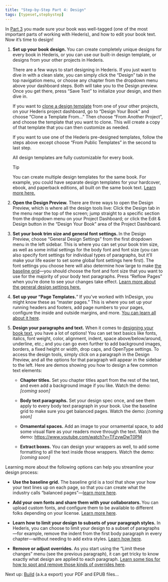 ```yaml
---
title: "Step-by-Step Part 4: Design"
tags: [typeset,stepbystep]
---
```

 
<html><body><section data-type="chapter" class="hsecchapter" data-hederis-type="hsecchapter" id="step-by-step-4" data-pi-attrs="id: step-by-step-4; data-tags: typeset,stepbystep;" role="doc-chapter" data-tags="typeset,stepbystep" data-author-name=" " data-book-title=" " title="Step-by-Step Part 4: Design"><p class="hblkp" data-hederis-type="hblkp" id="pH9HDUOE5">In <a href="{% link _docs/step-by-step-3.md %}" class="hspana" data-hederis-type="hspana" id="prVCG4c9i">Part 3</a> you made sure your book was well-tagged (one of the most important parts of working with Hederis), and how to edit your book text. Now it&#8217;s time to design!</p><ol class="hwprnumlist" data-hederis-type="hwprnumlist" id="pQuBBqBsg"><li class="hblkoli" data-hederis-type="hblkoli" id="lif3U6O2AK"><p class="hblkoli" data-hederis-type="hblklip" id="pbOtvGMYi"><strong data-hederis-type="hspanstrong" id="pUXU2zP1p">Set up your book design<strong class="hspanstrong" data-hederis-type="hspanstrong" id="pCUBy5LvG">. </strong></strong>You can create completely unique designs for every book in Hederis, or you can use our built-in design template, or designs from your other projects in Hederis. </p><p class="hblklicont" data-hederis-type="hblklicont" id="pZZTNnGNr">There are a few ways to start designing in Hederis. If you just want to dive in with a clean slate, you can simply click the &#8220;Design&#8221; tab in the top navigation menu, or choose any chapter from the dropdown menu above your dashboard steps. Both will take you to the Design preview. Once you get there, press &#8220;Save Text&#8221; to initialize your design, and then dive in.</p><p class="hblklicont" data-hederis-type="hblklicont" id="pQlo1Y8Ov">If you want to <a href="{% link _docs/design-templates.md %}" class="hspana" data-hederis-type="hspana" id="pFO3Azd3y">clone a design template</a> from one of your other projects, on your Hederis project dashboard, go to &#8220;Design Your Book&#8221; and choose &#8220;Clone a Template From&#8230;&#8221; Then choose &#8220;From Another Project&#8221;, and choose the template that you want to clone. This will create a copy of that template that you can then customize as needed.</p><p class="hblklicont" data-hederis-type="hblklicont" id="p5FMC5drp">If you want to use one of the Hederis pre-designed templates, follow the steps above except choose &#8220;From Public Templates&#8221; in the second to last step.</p><p class="hblklicont" data-hederis-type="hblklicont" id="p8XMJmk8u">All design templates are fully customizable for every book.</p><div class="hwprbox box" data-hederis-type="hwprbox" id="pwn6b238k" data-type="sidebar"><p class="hblktype" data-hederis-type="hblktype" id="pKmJCGIjg">Tip</p><p class="hblklicont" data-hederis-type="hblklicont" id="prEJ4osCI">You can create multiple design templates for the same book. For example, you could have separate design templates for your hardcover, ebook, and paperback editions, all built on the same book text. <a href="{% link _docs/pdf-epub-templates.md %}" class="hspana" data-hederis-type="hspana" id="ppDDPXYxQ">Learn more here.</a></p></div></li><li class="hblkoli" data-hederis-type="hblkoli" id="liio94FqTC"><p class="hblkoli" data-hederis-type="hblklip" id="p4FREaGMl"><strong class="hspanstrong" data-hederis-type="hspanstrong" id="pF9gsnbgV">Open the Design Preview.</strong> There are three ways to open the Design Preview, which is where all the design tools live: Click the Design tab in the menu near the top of the screen; jump straight to a specific section from the dropdown menu on your Project Dashboard; or click the Edit &amp; Design button in the &#8220;Design Your Book&#8221; area of the Project Dashboard.</p></li><li class="hblkoli" data-hederis-type="hblkoli" id="liBBghx88I"><p class="hblkoli" data-hederis-type="hblklip" id="pkQv5ZuTu"><strong class="hspanstrong" data-hederis-type="hspanstrong" id="pczed7vMU">Set your book trim size and general font settings. </strong>In the Design Preview, choose &#8220;General Design Settings&#8221; from the first dropdown menu in the left sidebar. This is where you can set your book trim size, as well as some initial settings for the body font and font size (you can also specify font settings for individual types of paragraphs, but it&#8217;ll make your life easier to set some global font settings here first). The font settings you choose here will also determine how large to make <a href="{% link _docs/baseline-grid.md %}" class="hspana" data-hederis-type="hspana" id="pkiOjUDI4">the baseline grid</a>&#8212;you should choose the font and font size that you want to use for the majority of your body text paragraphs. Press &#8220;Reflow Pages&#8221; when you&#8217;re done to see your changes take effect. <a href="{% link _docs/typeset-general-design.md %}" class="hspana" data-hederis-type="hspana" id="pKaVdpoZX">Learn more about the general design settings here.</a></p></li><li class="hblkoli" data-hederis-type="hblkoli" id="liCNyqL8wX"><p class="hblkoli" data-hederis-type="hblklip" id="psPcVI7PT"><strong class="hspanstrong" data-hederis-type="hspanstrong" id="pnE3YiDPw">Set up your &#8220;Page Templates.</strong>&#8221; If you&#8217;ve worked with InDesign, you might know these as &#8220;master pages.&#8221; This is where you set up your running headers and footers, add page numbers to your pages, configure the inside and outside margins, and more. <a href="{% link _docs/typeset-master-pages.md %}" class="hspana" data-hederis-type="hspana" id="p7F3ED7ap">You can learn all about it here</a>.</p></li><li class="hblkoli" data-hederis-type="hblkoli" id="lil9xe0IOc"><p class="hblkoli" data-hederis-type="hblklip" id="pS04hYTOL"><strong class="hspanstrong" data-hederis-type="hspanstrong" id="pVZmYCfjd">Design your paragraphs and text.</strong> When it comes to <a href="{% link _docs/typeset-text-design.md %}" class="hspana" data-hederis-type="hspana" id="p8Z7hzD0E">designing your book text</a>, you have a lot of options! You can set text basics like fonts, italics, font weight, color, alignment, indent, space above/below/around, underline, etc.; and you can go even further to add background images, borders, a fixed height or width, drop caps, and OpenType settings. To access the design tools, simply click on a paragraph in the Design Preview, and all the options for that paragraph will appear in the sidebar to the left. Here are demos showing you how to design a few common text elements:</p><ul class="hwprbulletlist" data-hederis-type="hwprbulletlist" id="prdG8Aoma"><li class="hblkuli" data-hederis-type="hblkuli" id="li3nK4UP4n"><p class="hblkuli" data-hederis-type="hblklip" id="p90M7kTD6"><strong class="hspanstrong" data-hederis-type="hspanstrong" id="pEooG0sLY">Chapter titles.</strong> Set you chapter titles apart from the rest of the text, and even add a background image if you like. Watch the demo: <em data-hederis-type="hspanem" id="pf0l5SudY">[coming soon]</em></p></li><li class="hblkuli" data-hederis-type="hblkuli" id="lirIcQfqVo"><p class="hblkuli" data-hederis-type="hblklip" id="pb26Ps1Zj"><strong class="hspanstrong" data-hederis-type="hspanstrong" id="pD0ZoyYY3">Body text paragraphs.</strong> Set your design spec once, and see them apply to every body text paragraph in your book. Use the baseline grid to make sure you get balanced pages. Watch the demo: <em class="hspanem" data-hederis-type="hspanem" id="pWJDAbrAC">[coming soon]</em></p></li><li class="hblkuli" data-hederis-type="hblkuli" id="lihUF60MRV"><p class="hblkuli" data-hederis-type="hblklip" id="pNDZiK1oC"><strong class="hspanstrong" data-hederis-type="hspanstrong" id="poteMGRj2">Ornamental spaces.</strong> Add an image to your ornamental space, to add some visual flare as your readers move through the text. Watch the demo: <a href="https://www.youtube.com/watch?v=TFzywDwT0PM" class="hspana" data-hederis-type="hspana" id="pKmHRwuFR">https://www.youtube.com/watch?v=TFzywDwT0PM</a></p></li><li class="hblkuli" data-hederis-type="hblkuli" id="litCFoLVN6"><p class="hblkuli" data-hederis-type="hblklip" id="pbXEqw6pZ"><strong class="hspanstrong" data-hederis-type="hspanstrong" id="pcZWp57UX">Extract boxes.</strong> You can design your wrappers as well, to add some formatting to all the text inside those wrappers. Watch the demo: <em class="hspanem" data-hederis-type="hspanem" id="pVBvRDtBe">[coming soon]</em></p></li></ul></li></ol><p class="hblkp" data-hederis-type="hblkp" id="p90lsigIM">Learning more about the following options can help you streamline your design process:</p><ul class="hwprbulletlist" data-hederis-type="hwprbulletlist" id="phlFRP5kf"><li class="hblkuli" data-hederis-type="hblkuli" id="liSLfyjmgx"><p class="hblkuli" data-hederis-type="hblklip" id="pyxuOAazP"><strong class="hspanstrong" data-hederis-type="hspanstrong" id="pHOLUUNvp">Use the baseline grid.</strong> The baseline grid is a tool that show your how your text lines up on each page, so that you can create what the industry calls &#8220;balanced pages&#8221;&#8212;<a href="{% link _docs/baseline-grid.md %}" class="hspana" data-hederis-type="hspana" id="pTOJYA5kP">learn more here</a>.</p></li><li class="hblkuli" data-hederis-type="hblkuli" id="liFbKoTY6h"><p class="hblkuli" data-hederis-type="hblklip" id="pAIRQtoNw"><strong class="hspanstrong" data-hederis-type="hspanstrong" id="ps9iXa03i">Add your own fonts and share them with your collaborators. </strong>You can upload custom fonts, and configure them to be available to different folks depending on your license. <a href="{% link _docs/custom-font.md %}" class="hspana" data-hederis-type="hspana" id="pw6UoCxX4">Learn more here</a>.</p></li><li class="hblkuli" data-hederis-type="hblkuli" id="li4WstFpuV"><p class="hblkuli" data-hederis-type="hblklip" id="pJZz7X2UC"><strong class="hspanstrong" data-hederis-type="hspanstrong" id="ppScUkt0t">Learn how to limit your design to subsets of your paragraph styles.</strong> In Hederis, you can choose to limit your design to a subset of paragraphs&#8212;for example, remove the indent from the first body paragraph in every chapter&#8212;without needing to add extra styles. <a href="{% link _docs/selectors.md %}" class="hspana" data-hederis-type="hspana" id="pgeWo7QJx">Learn how here</a>.</p></li><li class="hblkuli" data-hederis-type="hblkuli" id="lib5syZGxU"><p class="hblkuli" data-hederis-type="hblklip" id="pzrUV8Bi5"><strong class="hspanstrong" data-hederis-type="hspanstrong" id="pggvajQ7s">Remove or adjust overrides.</strong> As you start using the &#8220;Limit these changes&#8221; menu (see the previous paragraph), it can get tricky to know exactly what design are applied to each paragraph. <a href="{% link _docs/design-settings-and-inheritance.md %}" class="hspana" data-hederis-type="hspana" id="pkHplrael">Learn some tips for how to spot and remove those kinds of overrides here</a>.</p></li></ul><p class="hblkp" data-hederis-type="hblkp" id="pHjJRQmCR">Next up: <a href="{% link _docs/step-by-step-5.md %}" class="hspana" data-hederis-type="hspana" id="pP20RDfIh">Build</a> (a.k.a export) your PDF and EPUB files&#8230;</p></section></body></html>
